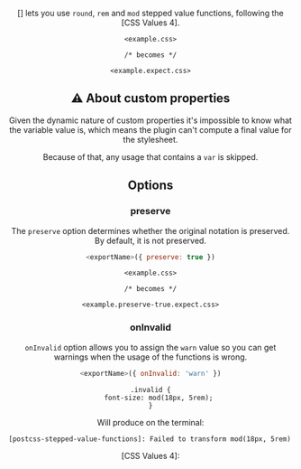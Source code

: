 <!-- Available Variables: -->
<!-- <humanReadableName> PostCSS Your Plugin -->
<!-- <exportName> postcssYourPlugin -->
<!-- <packageName> @csstools/postcss-your-plugin -->
<!-- <packageVersion> 1.0.0 -->
<!-- <packagePath> plugins/postcss-your-plugin -->
<!-- <cssdbId> your-feature -->
<!-- <specUrl> https://www.w3.org/TR/css-color-4/#funcdef-color -->
<!-- <example.css> file contents for examples/example.css -->
<!-- <header> -->
<!-- <usage> usage instructions -->
<!-- <envSupport> -->
<!-- <corsWarning> -->
<!-- <linkList> -->
<!-- to generate : npm run docs -->

<header>

[<humanReadableName>] lets you use `round`, `rem` and `mod` stepped value functions, following the [CSS Values 4].

```pcss
<example.css>

/* becomes */

<example.expect.css>
```

<usage>

<envSupport>

## ⚠️ About custom properties

Given the dynamic nature of custom properties it's impossible to know what the variable value is, which means the plugin can't compute a final value for the stylesheet. 

Because of that, any usage that contains a `var` is skipped.

## Options

### preserve

The `preserve` option determines whether the original notation
is preserved. By default, it is not preserved.

```js
<exportName>({ preserve: true })
```

```pcss
<example.css>

/* becomes */

<example.preserve-true.expect.css>
```

### onInvalid

`onInvalid` option allows you to assign the `warn` value so you can get warnings when the usage of the functions is wrong.

```js
<exportName>({ onInvalid: 'warn' })
```

```pcss
.invalid {
	font-size: mod(18px, 5rem);
}
```

Will produce on the terminal:

```txt
[postcss-stepped-value-functions]: Failed to transform mod(18px, 5rem) as the units don't match
```

<linkList>
[CSS Values 4]: <specUrl>
